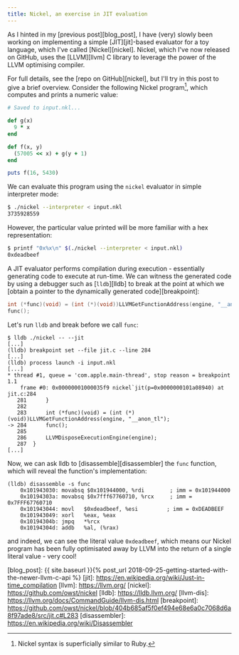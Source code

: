 ```yaml
---
title: Nickel, an exercise in JIT evaluation
---
```


As I hinted in my [previous post][blog_post], I have (very) slowly been working
on implementing a simple [JIT][jit]-based evaluator for a toy language, which
I've called [Nickel][nickel]. Nickel, which I've now released on GitHub, uses
the [LLVM][llvm] C library to leverage the power of the LLVM optimising
compiler.

For full details, see the [repo on GitHub][nickel], but I'll try in this post
to give a brief overview. Consider the following Nickel program[^1], which computes
and prints a numeric value:

```ruby
# Saved to input.nkl...

def g(x)
  9 * x
end

def f(x, y)
  (57005 << x) + g(y + 1)
end

puts f(16, 5430)
```

We can evaluate this program using the `nickel` evaluator in simple interpreter
mode:

```bash
$ ./nickel --interpreter < input.nkl
3735928559
```

However, the particular value printed will be more familiar with a hex
representation:

```bash
$ printf "0x%x\n" $(./nickel --interpreter < input.nkl)
0xdeadbeef
```

A JIT evaluator performs compilation during execution - essentially generating
code to execute at run-time. We can witness the generated code by using a
debugger such as [`lldb`][lldb] to break at the point at which we [obtain a
pointer to the dynamically generated code][breakpoint]:

```c
int (*func)(void) = (int (*)(void))LLVMGetFunctionAddress(engine, "__anon_tl"); //<=
func();
```

Let's run `lldb` and break before we call `func`:

```
$ lldb ./nickel -- --jit
[...]
(lldb) breakpoint set --file jit.c --line 284
[...]
(lldb) process launch -i input.nkl
[...]
* thread #1, queue = 'com.apple.main-thread', stop reason = breakpoint 1.1
    frame #0: 0x00000001000035f9 nickel`jit(p=0x0000000101a08940) at jit.c:284
   281 	    }
   282
   283 	    int (*func)(void) = (int (*)(void))LLVMGetFunctionAddress(engine, "__anon_tl");
-> 284 	    func();
   285
   286 	    LLVMDisposeExecutionEngine(engine);
   287 	}
[...]
```

Now, we can ask lldb to [disassemble][disassembler] the `func` function, which
will reveal the function's implementation:

```
(lldb) disassemble -s func
    0x101943030: movabsq $0x101944000, %rdi        ; imm = 0x101944000
    0x10194303a: movabsq $0x7fff67760710, %rcx     ; imm = 0x7FFF67760710
    0x101943044: movl   $0xdeadbeef, %esi         ; imm = 0xDEADBEEF
    0x101943049: xorl   %eax, %eax
    0x10194304b: jmpq   *%rcx
    0x10194304d: addb   %al, (%rax)
```

and indeed, we can see the literal value `0xdeadbeef`, which means our Nickel
program has been fully optimisated away by LLVM into the return of a single
literal value - very cool!

[blog_post]: {{ site.baseurl }}{% post_url 2018-09-25-getting-started-with-the-newer-llvm-c-api %}
[jit]: https://en.wikipedia.org/wiki/Just-in-time_compilation
[llvm]: https://llvm.org/
[nickel]: https://github.com/owst/nickel
[lldb]: https://lldb.llvm.org/
[llvm-dis]: https://llvm.org/docs/CommandGuide/llvm-dis.html
[breakpoint]: https://github.com/owst/nickel/blob/404b685af5f0ef494e68e6a0c7068d6a8f97ade8/src/jit.c#L283
[disassembler]: https://en.wikipedia.org/wiki/Disassembler
[^1]: Nickel syntax is superficially similar to Ruby.
